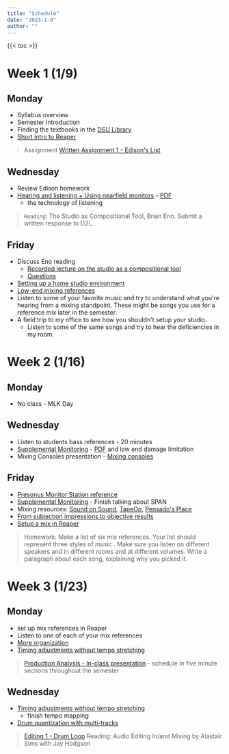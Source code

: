 ```yaml
---
title: "Schedule"
date: "2023-1-9"
author: ""
---
```


{{< toc >}}

# Week 1 (1/9)

## Monday

- Syllabus overview
- Semester Introduction
- Finding the textbooks in the [DSU Library](https://library.dsu.edu)
- [Short intro to Reaper](../posts/week-1/reaper-intro/)

> Assignment [Written Assignment 1 - Edison's List](../assignments/wr1/)

## Wednesday

- Review Edison homework
- [Hearing and listening + Using nearfield monitors](../posts/week-1/monitoring/) - [PDF](../posts/week-1/monitoring/monitoring-slides.pdf)
  - the technology of listening

> `Reading`: The Studio as Compositional Tool, Brian Eno. Submit a written response to D2L.

## Friday

- Discuss Eno reading
  - [Recorded lecture on the studio as a compositional tool](https://www.ubuweb.com/media/sound/eno_brian/Eno-Brian_Interview_KPFA_1980_Part-2.mp3)
  - [Questions](../posts/week-1/studio-as-a-compositional-tool/)
- [Setting up a home studio environment](https://youtu.be/rLrZdahhCCE)
- [Low-end mixing references](../posts/week-1/CambridgeMT_5BassReferences.pdf)
- Listen to some of your favorite music and try to understand what you're hearing from a mixing standpoint. These might be songs you use for a reference mix later in the semester.
- A field trip to my office to see how you shouldn't setup your studio.
  - Listen to some of the same songs and try to hear the deficiencies in my room.

# Week 2 (1/16)

## Monday

- No class - MLK Day

## Wednesday

- Listen to students bass references - 20 minutes
- [Supplemental Monitoring](../posts/week-2/wednesday) - [PDF](../posts/week-2/wednesday/supplemental-monitoring.pdf) and low end damage limitation
- Mixing Consoles presentation - [Mixing consoles](../posts/week-2/wednesday/mixers.pdf)

## Friday

- [Presonus Monitor Station reference](https://pae-web.presonusmusic.com/downloads/products/pdf/MonitorStation_OwnersManual_EN.pdf)
- [Supplemental Monitoring](../posts/week-2/wednesday) - Finish talking about SPAN
- Mixing resources: [Sound on Sound](https://www.soundonsound.com/), [TapeOp](https://tapeop.com/), [Pensado's Place](https://www.pensadosplace.tv/)
- [From subjection impressions to objective results](../posts/week-2/friday/)
- [Setup a mix in Reaper](../posts/week-2/friday/setup-mix/)

> Homework: Make a list of six mix references. Your list should represent three styles of music . Make sure you listen on different speakers and in different rooms and at different volumes. Write a paragraph about each song, explaining why you picked it.

# Week 3 (1/23)

## Monday

- set up mix references in Reaper
- Listen to one of each of your mix references
- [More organization](../posts/week-3/monday/more-organization/)
- [Timing adjustments without tempo stretching](../posts/week-3/monday/timing-and-tuning/)

> [Production Analysis - In-class presentation](x-devonthink-item://E55D27FD-04EA-46ED-9333-3C571EE787B9) - schedule in five minute sections throughout the semester

## Wednesday

<!-- TODO: edit the instructions so that today is finishing the tempo mapping with markers, then drum editing with and without stretch markers -->

- [Timing adjustments without tempo stretching](../posts/week-3/monday/timing-and-tuning/)
  - finish tempo mapping
- [Drum quantization with multi-tracks](../posts/week-3/wednesday/)

> [Editing 1 - Drum Loop](x-devonthink-item://0F3BAC04-9EA1-441D-BBDB-29B59B315FAE)
> Reading: Audio Editing In/and Mixing by Alastair Sims with Jay Hodgson

<!--
## Friday

- Reaper Tricks - keyboard shortcuts
  - Zooming
  - solo, mute
  - quantize
  - item navigation - moving between items
  - waveform size - Shift key plus up arrow.
- Review drum quantization

# Week 4 (1/30)

## Monday

- [Benjamin John](https://cambridge-mt.com/ms/mtk-newbies/#BenjaminJohn) - this is a possibility
- Tuning adjustments
  - ReaTune - manual and automatic adjustments
- Vocal alignment
  actions
  - Lock to active take
- Recording - One source (Percussion), one mic (ADK S7)
  - Use backing tracks from Mike Senior's website?

> Read: [Building Raw Balance](x-devonthink-item://4728FAE2-440C-449E-B62F-2D8289F9C122) and answer questions

## Wednesday

- [Building raw balance](../posts/week-4/balance/)
- [Mixing strategies](x-devonthink-item://D533C16D-A0AF-4319-ABF5-5FCBA0ECA254?page=398)
- Takes and comping
  - create splits between phrases
  - choose which phrase you like better between the takes
  - crop to active take
  - or make a comp and name it to save the other takes
  - then we have some comp options
  - Then check out comp takes
- Try again with drum recording

## Friday

- [Editing 1 - Drum Loop](x-devonthink-item://0F3BAC04-9EA1-441D-BBDB-29B59B315FAE) Due by midnight
- More mixing of Broken Man
  - Check balance again, lets try to keep the tracks from peaking
  - then lets start mixing with the faders, setting them all to -inf dB then bringing them up in order of their importance.
  - adjusting the faders will actually not keep us from doing volume automation later on. This is an issue with Ableton Live, but not Reaper.
  - add [panning](../posts/week-4/panning)
  - let's not forget to listen to our panning changes in mono with the Behritone! do we loose any sounds? If we do let's narrow their image, especially if those are important elements.
  - This mix has no instruments that are multi-miked, this provides its own set of issues which we'll cover in other mixes.

> Read and respond to questions - [Dynamics and Compressors](x-devonthink-item://27FEB754-E762-4258-982F-52CEC8C93672)

# Week 5 (2/6)

## Monday

- [Compressing for a reason](../posts/week-5/compression/)
- [Dynamics & compression](x-devonthink-item://D533C16D-A0AF-4319-ABF5-5FCBA0ECA254?page=313)
- [dynamics and compression notes](x-devonthink-item://AD78CDAE-7CB8-4F3B-9A47-5CBBB7E4A8FA)

> [Editing 3 - Dynamic Range Processing](x-devonthink-item://B94F0128-8D37-4729-9542-E49BF5FD4277)

## Wednesday

- [More compression settings](../posts/week-5/compression-pt-2/)
- Limiting
- Parallel compression
- More compression practice

## Friday

- Beyond compression - [Expansion, gating, transient enhancement](../posts/week-5/beyond-compression/)

# Week 6 (2/13)

## Monday

- Editing 3 - Dynamic Range Processing DUE
- Introduce [Project 2](../projects/#project-2)
  - Add details from [Editing 4 - Preparing Stems](x-devonthink-item://DF873DEF-C711-45C4-9739-22D4393022DA) to this project, whichever mix you choose will be used for the following project
  - Instead of turning in stems, ensure students mix the folder groups like stems.
  - Also add [stem mixdown](x-devonthink-item://B2DFF06E-5D92-4411-B761-77F3D44A0303) details to the project description.
- Consolidate projects: new projects or projects you've already started
  - In the project settings "Path to save media files" and call it Audio, or whatever you want
  - Choose On import of media for new recordings "Copy media to project path"
  - Save as default project settings
  - Create a new project and save it, choose "Create a subdirectory for project".
  - Now whatever files you add will be automatically moved to your "Audio" folder.
- If you already have a project that isn't consolidated:
  - Save project as..
    Then use these settings:
    ![](../consolidate.png)
- Catch up on any other assignments

> Read: [Equalizing for a reason](x-devonthink-item://83365DAB-2A9F-46C0-9933-0BD669BDFA1D) and turn in response to questions

## Wednesday

- [Equalization for a reason](../posts/week-6/equalizing-for-a-reason/)
- [Filters & eqs](x-devonthink-item://D533C16D-A0AF-4319-ABF5-5FCBA0ECA254?page=267)
- [equalization notes](x-devonthink-item://F6881B98-DA1E-40A3-AB7A-CEE58F0AEEC1)
- [Beyond equalization](../posts/week-6/beyond-equalization/)

> [Editing 2 - Equalization](x-devonthink-item://0850320E-BC6F-48E0-A63E-92A7830F2E62)

## Friday

- [Quiz](x-devonthink-item://D382622D-335D-4FBD-BDC6-763C38F89C16) - Compression and Equalization
- Frequency-selective dynamics
- The power of sidechains

# Week 7 (2/20)

## Monday

- No class - President's Day

## Wednesday

- Recording - one source, multiple mics
- more percussion and other recordings
- Editing 2 - Equalization DUE

> Reading: Pre-Production in Mixing Mixing in Pre-Production by Dylan Lauzon

## Friday

- In class work on project 2, listening to stems

# Week 8 (2/27)

## Monday

- Recording day

## Wednesday

- More recording

## Friday

- Recording

# Week 9 (3/6)

## Monday

- [Frequency-selective dynamics](../posts/week-9/frequency-selective-dynamics/)
- [Project 2](../projects/#project-2) Due

## Wednesday

- Look at your grades and redo anything that you need to
- Finish FSD
  - Multiband dynamic EQ, ReaXComp - Multiband compressor, ReaFir

> Introduce Project 3 - mixing our class song - add details from [Mixing with reverb](x-devonthink-item://6DB02ECA-9D0F-4750-9BE7-96A8208A2A3C)

## Friday

- [Mixing with reverb](../posts/week-9/mixing-with-reverb/)
- Making an IR??
- Dynamic Reverb, Layering Reverb, Abbey Road Reverb
- Reverb in a mix context
- Types of reverb: halls, plates, springs,
- Mixing with delays

# Week 10 (3/13)

- Spring Break - No Classes

# Week 11 (3/20)

## Monday

- Quiz 3 - Mixing strategies details from [Quiz 3](x-devonthink-item://DCA23335-753C-45ED-9F87-C448E2AED96D)
- work on project 3

## Wednesday

- work on project 3
- I'll come around and listen to people's mixes and give critiques
- start preparing to teach a lesson

## Friday

[Project 3](../projects/#project-3) Due - your mix of the recording project

# Week 12 (3/27)

## Monday

- Talk about teaching a lesson
- Listen to project in class

## Wednesday

- Back to [reverb](../posts/week-12/reverb/)

## Friday

- Talk about teaching lesson topics
- Plan lesson dates and times
- More on [reverb](../posts/week-12/reverb/)

# Week 13 (4/3)

## Monday

- Talk about teaching lesson topics and plan lesson dates and times
- Other [reverb tricks](../posts/week-13/reverb-tricks) - gated, dynamic, reverse
- Mixing with delays

## Wednesday

- Teach lesson

## Friday

- No class - Easter Holiday

# Week 14 (4/10)

## Monday

- Teach lesson

## Wednesday

- Teach lesson
- Introduce Final - include details from [session documentation](x-devonthink-item://591C32A5-6151-4E86-B31A-582BE582C540)

## Friday

- Mixing with [Delays](../posts/week-14/delays/)

# Week 15 (4/17)

## Monday

- Please upload your project 3 to google drive or a similar service.
- Reminder to complete your recordings as soon as you can. Next week we'll be working on the mixes in class. We can also do any overdubs that might need someone else in our class.
- Look at all these free plugins from [Plugin Alliance](https://www.plugin-alliance.com/en/products/pa-soundwide-bundle.html)
- [More delay](../posts/week-15/more-delays) - third party plugins

## Wednesday

- Stereo enhancements
- [Master-Buss Processing, Automation](../posts/week-15/master-processing-automation), and Endgame
- Drum Editing made easy with [MK Slicer](https://forum.cockos.com/showthread.php?p=2436358#post2436358)


## Friday

- Work day

# Week 16 (4/24)

> Exam - Monday, May 1st 1 - 3:00 pm
>
> -->
